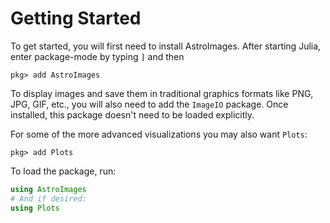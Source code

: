 # Getting Started

To get started, you will first need to install AstroImages.
After starting Julia, enter package-mode by typing `]` and then
```julia-repl
pkg> add AstroImages
```

To display images and save them in traditional graphics formats like PNG, JPG, GIF, etc., you
will also need to add the `ImageIO` package. Once installed, this package doesn't need to be
loaded explicitly.


For some of the more advanced visualizations you may also want `Plots`:
```julia-repl
pkg> add Plots
```

To load the package, run:
```julia
using AstroImages
# And if desired:
using Plots
```